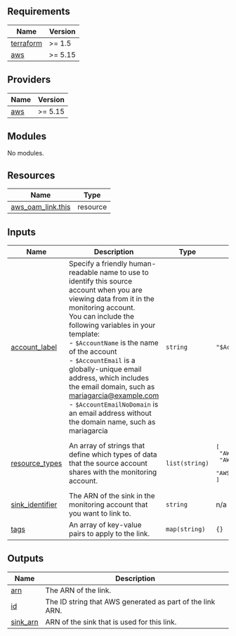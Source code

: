 <!-- BEGIN_TF_DOCS -->
## Requirements

| Name | Version |
|------|---------|
| <a name="requirement_terraform"></a> [terraform](#requirement\_terraform) | >= 1.5 |
| <a name="requirement_aws"></a> [aws](#requirement\_aws) | >= 5.15 |

## Providers

| Name | Version |
|------|---------|
| <a name="provider_aws"></a> [aws](#provider\_aws) | >= 5.15 |

## Modules

No modules.

## Resources

| Name | Type |
|------|------|
| [aws_oam_link.this](https://registry.terraform.io/providers/hashicorp/aws/latest/docs/resources/oam_link) | resource |

## Inputs

| Name | Description | Type | Default | Required |
|------|-------------|------|---------|:--------:|
| <a name="input_account_label"></a> [account\_label](#input\_account\_label) | Specify a friendly human-readable name to use to identify this source account when you are viewing data from it in the monitoring account.<br>    You can include the following variables in your template:<br>    - `$AccountName` is the name of the account<br>    - `$AccountEmail` is a globally-unique email address, which includes the email domain, such as mariagarcia@example.com<br>    - `$AccountEmailNoDomain` is an email address without the domain name, such as mariagarcia | `string` | `"$AccountName"` | no |
| <a name="input_resource_types"></a> [resource\_types](#input\_resource\_types) | An array of strings that define which types of data that the source account shares with the monitoring account. | `list(string)` | <pre>[<br>  "AWS::CloudWatch::Metric",<br>  "AWS::Logs::LogGroup",<br>  "AWS::XRay::Trace"<br>]</pre> | no |
| <a name="input_sink_identifier"></a> [sink\_identifier](#input\_sink\_identifier) | The ARN of the sink in the monitoring account that you want to link to. | `string` | n/a | yes |
| <a name="input_tags"></a> [tags](#input\_tags) | An array of key-value pairs to apply to the link. | `map(string)` | `{}` | no |

## Outputs

| Name | Description |
|------|-------------|
| <a name="output_arn"></a> [arn](#output\_arn) | The ARN of the link. |
| <a name="output_id"></a> [id](#output\_id) | The ID string that AWS generated as part of the link ARN. |
| <a name="output_sink_arn"></a> [sink\_arn](#output\_sink\_arn) | ARN of the sink that is used for this link. |
<!-- END_TF_DOCS -->